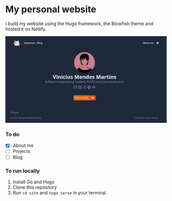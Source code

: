 # My personal website 

<p>I build my website using the Hugo framework, the Blowfish theme and hosted it on Netlify.</p>
<p align="center"><img src="screenshot.png" width="800"></p>

### To do
- [x] About me
- [ ] Projects
- [ ] Blog 

### To run locally
1. Install Go and Hugo
2. Clone this repository
3. Run ```cd site``` and ```hugo serve``` in your terminal
